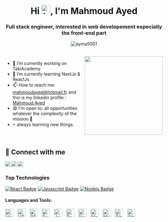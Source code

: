  <h1 align="center"> Hi <img src="https://user-images.githubusercontent.com/1303154/88677602-1635ba80-d120-11ea-84d8-d263ba5fc3c0.gif" width="28px" alt="hi">, I'm Mahmoud Ayed </h1>
<h3 align="center"> Full stack engineer, interested in web developement especially the front-end part </h3>
<p align="center"> 
		   <img src="https://badges.pufler.dev/repos/ayma5001" alt="ayma5001" />
		  
</p>
<br>
<img align="right" src="https://user-images.githubusercontent.com/63050133/156676671-d5b2e362-97d4-4404-9447-dd71ddfea82f.gif" width = 250px/>


- 🔭 I’m currently working on TakiAcademy
- 🌱 I’m currently learning NextJs & ReactJs
- 📫 How to reach me: mahmoudayed@hotmail.fr and this is my linkedin profile : [Mahmoud Ayed](https://tn.linkedin.com/in/mahmoud-ayed-111329207)
- 😄 I'm open to: all opportunities whatever the complexity of the mission :muscle:
- ⚡ always learning new things.

<br>

## 📩 Connect with me
<p align="left">
    <a href="mailto:mahmoudayed@hotmail.fr" title="Hotmail"><img src="https://img.shields.io/badge/gmail-%23F05033.svg?style=for-the-badge&logo=gmail&logoColor=white"/></a>  
     <a href="https://www.linkedin.com/in/mahmoud-ayed-111329207" title="LinkedIn"><img src="https://img.shields.io/badge/linkedin-%230077B5.svg?style=for-the-badge&logo=linkedin&logoColor=white"/></a>  
<a href="https://mahmoudayed.netlify.app/" title="Portfolio"><img src="https://img.shields.io/badge/portfolio-%23F05033.svg?style=for-the-badge&logo=world&logoColor=white"/></a>
 
</p>


### Top Technologies

<!-- TODO: Make technologies links takes you to repositories -->

[![React Badge](https://img.shields.io/badge/-React-61DBFB?style=for-the-badge&labelColor=black&logo=react&logoColor=61DBFB)](#) [![Javascript Badge](https://img.shields.io/badge/-Javascript-F0DB4F?style=for-the-badge&labelColor=black&logo=javascript&logoColor=F0DB4F)](#)  [![Nodejs Badge](https://img.shields.io/badge/-Nodejs-3C873A?style=for-the-badge&labelColor=black&logo=node.js&logoColor=3C873A)](#) 

#### Languages and Tools:

<img align="left" alt="Visual Studio Code" width="26px" src="https://cdn.jsdelivr.net/gh/devicons/devicon/icons/vscode/vscode-original.svg" style="padding-right:10px;" />
<img align="left" alt="HTML5" width="26px" src="https://cdn.jsdelivr.net/gh/devicons/devicon/icons/html5/html5-original.svg" style="padding-right:10px;" />
<img align="left" alt="CSS3" width="26px" src="https://cdn.jsdelivr.net/gh/devicons/devicon/icons/css3/css3-original.svg" style="padding-right:10px;" />
<img align="left" alt="Sass" width="26px" src="https://cdn.jsdelivr.net/gh/devicons/devicon/icons/sass/sass-original.svg" style="padding-right:10px;" />
<img align="left" alt="JavaScript" width="26px" src="https://cdn.jsdelivr.net/gh/devicons/devicon/icons/javascript/javascript-original.svg" style="padding-right:10px;" />
<img align="left" alt="React" width="26px" src="https://cdn.jsdelivr.net/gh/devicons/devicon/icons/react/react-original.svg" style="padding-right:10px;" />
<img align="left" alt="Node.js" width="26px" src="https://cdn.jsdelivr.net/gh/devicons/devicon/icons/nodejs/nodejs-original.svg" style="padding-right:10px;" />
<img align="left" alt="MongoDB" width="26px" src="https://cdn.jsdelivr.net/gh/devicons/devicon/icons/mongodb/mongodb-original.svg" style="padding-right:10px;" />
<img align="left" alt="MySQL" width="26px" src="https://cdn.jsdelivr.net/gh/devicons/devicon/icons/mysql/mysql-original.svg" style="padding-right:10px;" />
<img align="left" alt="Git" width="26px" src="https://cdn.jsdelivr.net/gh/devicons/devicon/icons/git/git-original.svg" style="padding-right:10px;" />
<img align="left" alt="GitHub" width="26px" src="https://user-images.githubusercontent.com/3369400/139448065-39a229ba-4b06-434b-bc67-616e2ed80c8f.png" style="padding-right:10px;" />

